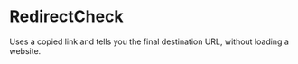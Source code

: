 # RedirectCheck
Uses a copied link and tells you the final destination URL, without loading a website.
